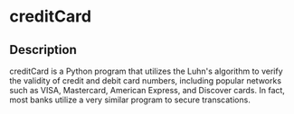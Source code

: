 # creditCard
## Description
creditCard is a Python program that utilizes the Luhn's algorithm to verify the validity of credit and debit card numbers, including popular networks such as VISA, Mastercard, American Express, and Discover cards. In fact, most banks utilize a very similar program to secure transcations.
